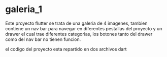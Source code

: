 # galeria_1
Este proyecto flutter se trata de una galeria de 4 imagenes, tambien contiene un nav bar para navegar en diferentes pestallas del proyecto y un drawer el cual trae diferentes categorias, los botones tanto del drawer como del nav bar no tienen funcion.


el codigo del proyecto esta repartido en dos archivos dart


